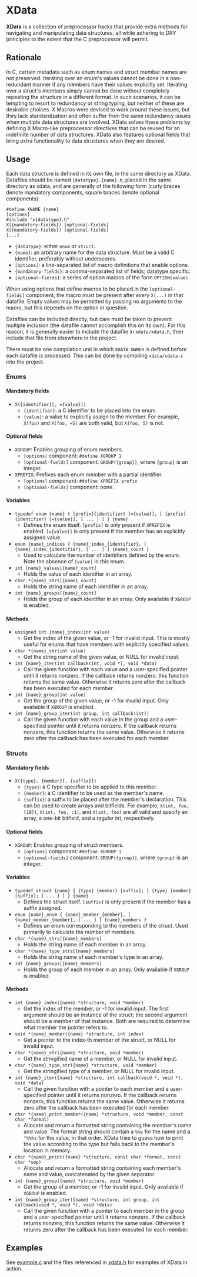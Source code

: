 XData
=====


**XData** is a collection of preprocessor hacks that provide extra methods for
navigating and manipulating data structures, all while adhering to DRY
principles to the extent that the C preprocessor will permit.


Rationale
---------


In C, certain metadata such as enum names and struct member names are not
preserved. Iterating over an enum's values cannot be done in a non-redundant
manner if any members have their values explicitly set. Iterating over a
struct's members simply cannot be done without completely repeating the
structure in a different format. In such scenarios, it can be tempting to
resort to redundancy or string typing, but neither of these are desirable
choices. X Macros were devised to work around these issues, but they lack
standardization and often suffer from the same redundancy issues when multiple
data structures are involved. XData solves these problems by defining
X Macro-like preprocessor directives that can be reused for an indefinite
number of data structures. XData also features optional fields that bring extra
functionality to data structures when they are desired.


Usage
-----


Each data structure is defined in its own file, in the same directory as XData.
Datafiles should be named `{datatype}.{name}.h`, placed in the same directory
as xdata, and are generally of the following form (curly braces denote
mandatory components, square braces denote optional components):

    #define XNAME {name}
    [options]
    #include "x{datatype}.h"
    X({mandatory-fields}) [optional-fields]
    X({mandatory-fields}) [optional-fields]
    [...]

* `{datatype}`: either `enum` or `struct`.
* `{name}`: an arbitrary name for the data structure. Must be a valid C
	identifier, preferably without underscores.
* `[options]`: a line-separated list of macro definitions that enable options.
* `{mandatory-fields}`: a comma-separated list of fields; datatype specific.
* `[optional-fields]`: a series of option macros of the form `OPTION(value)`.

When using options that define macros to be placed in the `[optional-fields]`
component, the macro must be present after *every* `X(...)` in that datafile.
Empty values may be permitted by passing no arguments to the macro, but this
depends on the option in question.

Datafiles can be included directly, but care must be taken to prevent multiple
inclusion (the datafile cannot accomplish this on its own). For this reason, it
is generally easier to include the datafile in `xdata/xdata.h`, then include
that file from elsewhere in the project.

There must be one compilation unit in which `XDATA_OWNER` is defined before
each datafile is processed. This can be done by compiling `xdata/xdata.c` into
the project.


### Enums


#### Mandatory fields

* `X({identifier}[, ={value}])`
    - `{identifier}`: a C identifier to be placed into the enum.
    - `{value}`: a value to explicitly assign to the member. For example,
    	`X(foo)` and `X(foo, =5)` are both valid, but `X(foo, 5)` is not.

#### Optional fields

* `XGROUP`: Enables grouping of enum members.
	- `[options]` component: `#define XGROUP 1`
	- `[optional-fields]` component: `GROUP({group})`, where `{group}` is an
        integer.
* `XPREFIX`: Prefixes each enum member with a partial identifier.
	- `[options]` component: `#define XPREFIX prefix`
	- `[optional-fields]` component: none.

#### Variables

* `typedef enum {name} {
		[prefix]{identifier} [={value}], [
		[prefix]{identifier} [={value}], [ ... ] ]
		} {name}`
	- Defines the enum itself. `[prefix]` is only present if `XPREFIX` is
		enabled. `[={value}]` is only present if the member has an explicitly
		assigned value.
* `enum {name}_indices {
		{name}_index_{identifier}, [
		{name}_index_{identifier}, [ ... ] ]
		{name}_count }`
	- Used to calculate the number of identifiers defined by the enum. Note
		the absence of `[value]` in this enum.
* `int {name}_values[{name}_count]`
	- Holds the value of each identifier in an array.
* `char *{name}_strs[{name}_count]`
	- Holds the string name of each identifier in an array.
* `int {name}_groups[{name}_count]`
	- Holds the group of each identifier in an array. Only available if
		`XGROUP` is enabled.

#### Methods

* `unsigned int {name}_index(int value)`
	- Get the index of the given value, or -1 for invalid input. This is mostly
		useful for enums that have members with explicitly specified values.
* `char *{name}_str(int value)`
	- Get the string name of the given value, or NULL for invalid input.
* `int {name}_iter(int callback(int, void *), void *data)`
	- Call the given function with each value and a user-specified pointer
		until it returns nonzero. If the callback returns nonzero, this
		function returns the same value. Otherwise it returns zero after the
		callback has been executed for each member.
* `int {name}_group(int value)`
	- Get the group of the given value, or -1 for invalid input. Only available
        if `XGROUP` is enabled.
* `int {name}_group_iter(int group, int callback(int))`
	- Call the given function with each value in the group and a user-specified
		pointer until it returns nonzero. If the callback returns nonzero, this
		function returns the same value. Otherwise it returns zero after the
		callback has been executed for each member.


### Structs


#### Mandatory fields

* `X({type}, {member}[, {suffix}])`
    - `{type}`: a C type specifier to be applied to this member.
    - `{member}`: a C identifier to be used as the member's name.
    - `{suffix}`: a suffix to be placed after the member's declaration. This
    	can be used to create arrays and bitfields. For example,
    	`X(int, foo, [10])`, `X(int, foo, :1)`, and `X(int, foo)` are all valid
    	and specify an array, a one-bit bitfield, and a regular int,
    	respectively.

#### Optional fields

* `XGROUP`: Enables grouping of struct members.
	- `[options]` component: `#define XGROUP 1`
	- `[optional-fields]` component: `GROUP({group})`, where `{group}` is an
        integer.

#### Variables

* `typedef struct {name} {
		{type} {member} [suffix]; [
		{type} {member} [suffix]; [ ... ] ]
		} {name}`
	- Defines the struct itself. `[suffix]` is only present if the member has a
		suffix assigned.
* `enum {name}_enum {
		{name}_member_{member}, [
		{name}_member_{member}, [ ... ] ]
	    {name}_members }`
	- Defines an enum corresponding to the members of the struct. Used
		primarily to calculate the number of members.
* `char *{name}_strs[{name}_members]`
	- Holds the string name of each member in an array.
* `char *{name}_type_strs[{name}_members]`
	- Holds the string name of each member's type in an array.
* `int {name}_groups[{name}_members]`
	- Holds the group of each member in an array. Only available if `XGROUP` is
		enabled.

#### Methods

* `int {name}_index({name} *structure, void *member)`
	- Get the index of the member, or -1 for invalid input.
		The first argument should be an instance of the struct; the second
		argument should be a member of that instance. Both are required to
		determine what member the pointer refers to.
* `void *{name}_member({name} *structure, int index)`
	- Get a pointer to the index-th member of the struct, or NULL for invalid
        input.
* `char *{name}_str({name} *structure, void *member)`
	- Get the stringified name of a member, or NULL for invalid input.
* `char *{name}_type_str({name} *structure, void *member)`
	- Get the stringified type of a member, or NULL for invalid input.
* `int {name}_iter({name} *structure, int callback(void *, void *),
		void *data)`
	- Call the given function with a pointer to each member and a
		user-specified pointer until it returns nonzero. If the callback
		returns nonzero, this function returns the same value. Otherwise it
		returns zero after the callback has been executed for each member.
* `char *{name}_print_member({name} *structure, void *member,
		const char *format)`
	- Allocate and return a formatted string containing the member's name and
		value. The format string should contain a `%%s` for the name and a
		`"%%%s` for the value, in that order. XData tries to guess how to print
		the value according to the type but falls back to the member's location
		in memory.
* `char *{name}_print({name} *structure, const char *format, const char *sep)`
	- Allocate and return a formatted string containing each member's name and
		value, concatenated by the given separator.
* `int {name}_group({name} *structure, void *member)`
	- Get the group of a member, or -1 for invalid input. Only available if
		`XGROUP` is enabled.
* `int {name}_group_iter({name} *structure, int group,
		int callback(void *, void *), void *data)`
	- Call the given function with a pointer to each member in the group and a
		user-specified pointer until it returns nonzero. If the callback
		returns nonzero, this function returns the same value. Otherwise it
		returns zero after the callback has been executed for each member.


Examples
--------


See [example.c](example.c) and the files referenced in
[xdata.h](xdata/xdata.h) for examples of XData in action.
